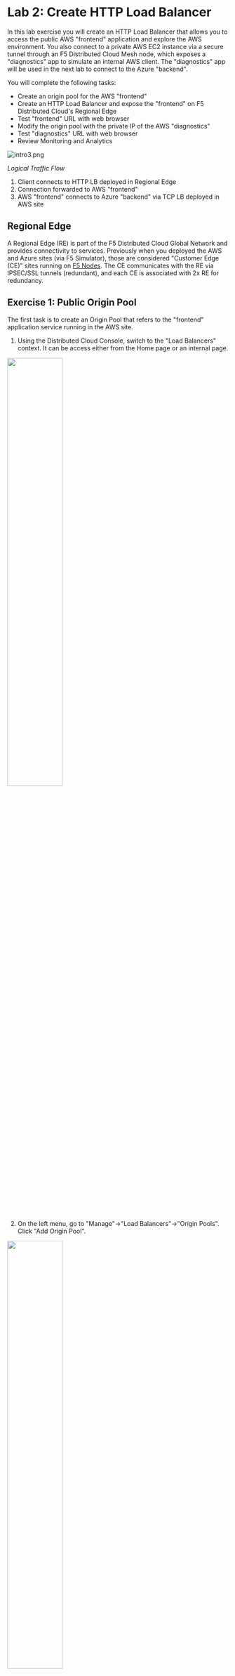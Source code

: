 Lab 2: Create HTTP Load Balancer
================================

In this lab exercise you will create an HTTP Load Balancer that allows you to access the public AWS "frontend" application and explore the AWS environment. You also connect to a private AWS EC2 instance via a secure tunnel through an F5 Distributed Cloud Mesh node, which exposes a "diagnostics" app to simulate an internal AWS client. The "diagnostics" app will be used in the next lab to connect to the Azure "backend".

You will complete the following tasks:
- Create an origin pool for the AWS "frontend"
- Create an HTTP Load Balancer and expose the "frontend" on F5 Distributed Cloud's Regional Edge
- Test "frontend" URL with web browser
- Modify the origin pool with the private IP of the AWS "diagnostics"
- Test "diagnostics" URL with web browser
- Review Monitoring and Analytics

![intro3.png](../images/intro3.png)

*Logical Traffic Flow*
1. Client connects to HTTP LB deployed in Regional Edge
2. Connection forwarded to AWS "frontend"
3. AWS "frontend" connects to Azure "backend" via TCP LB deployed in AWS site

Regional Edge
---------------------------------------------------

A Regional Edge (RE) is part of the F5 Distributed Cloud Global Network and provides connectivity to services. Previously when you deployed the AWS and Azure sites (via F5 Simulator), those are considered "Customer Edge (CE)" sites running on [F5 Nodes](https://docs.cloud.f5.com/docs/ves-concepts/site). The CE communicates with the RE via IPSEC/SSL tunnels (redundant), and each CE is associated with 2x RE for redundancy.

Exercise 1:  Public Origin Pool
---------------------------------------------------
The first task is to create an Origin Pool that refers to the "frontend" application service running in the AWS site.

1. Using the Distributed Cloud Console, switch to the "Load Balancers" context. It can be access either from the Home page or an internal page.

<img src=../images/choosing-service-lb.png width="50%">

2. On the left menu, go to "Manage"->"Load Balancers"->"Origin Pools". Click "Add Origin Pool".

<img src=../images/menu-origin-pool.png width="50%">

3. Enter the following variables:

| Variable | Value |
| --- | --- |
| Name | frontend-public |

4. Click on "Add Item" under Origin Servers.

5. Enter the following information:

| Variable | Value |
| --- | --- |
| Select Type of Origin Server | Public DNS Name of Origin Server (default) |
| DNS Name | ec2-52-24-25-72.us-west-2.compute.amazonaws.com |

<img src=../images/pool-aws-public.png width="60%">

6. Click "Apply" to return to the previous screen.
7. Enter "80" for the *Port*.
8. Under the *Health Checks* section, click "Add Item".
9. Click the *Health Check object* dropdown list and choose "Add Item".
10. Enter the following variables in the *Metadata* section:

| Variable | Value |
| --- | --- |
| Name | http |

11. Under *HTTP HealthCheck*, click "View Configuration".
12. Leave the default values and click "Apply" to exit the *Health Check HTTP Request Parameters* dialogue.
13. Click "Continue" to return to the *Origin Pool* configuration.
14. Click "Save and Exit" to create the Origin Pool.

Exercise 2: HTTP Load Balancer Configuration
---------------------------------------------------

1. On the left menu, go to "Manage"->"Load Balancers"->"HTTP Load Balancers". Click "Add HTTP Load Balancer".

<img src=../images/menu-http-lb.png width="40%">

2. Enter the following variables:

*Note: Replace the host **\<adjective-animal\>** with your namespace (found in "Account Settings"...see [Module2>Lab1](lab1.md))*

| Variable | Value |
| --- | --- |
| Name | frontend |
| Domains | ***\<adjective-animal\>***.sales-demo.f5demos.com |
| Select type of Load Balancer | HTTP |
| Automatically Manage DNS Records | Yes/Check |

<img src=../images/lb-basic.png width="75%">

> My demo ephemeral namespace is "***protective-mouse***". Therefore my full domain is "***protective-mouse***.sales-demo.f5demos.com".

3. Under the *Origin Pools* section, click "Add Item".
4. The method for "Select Origin Pool Method" should be "Origin Pool". Under the "Origin Pool" dropdown menu, select the "fronted-public" you created earlier.
5. Click "Apply" to exit the *Origin Pool with Weight and Priority* dialogue.
6. Back in the *HTTP Load Balancer* creation menu, scroll down to the section *Other Settings*.
7. The value "Internet" has been selected by default under "VIP Advertisement".

<img src=../images/lb-vip.png width="75%">

8. Click "Save and Exit" to create the HTTP Load Balancer.

Once the HTTP Load Balancer has been deployed, you can use a web browser to access the AWS "frontend". The FQDN used in our example is http://protective-mouse.sales-demo.f5demos.com. Your FQDN should follow the format of ***[unique-name]***.sales-demo.f5demos.com.

The public demo app should look like the following:

<img src=../images/frontend-public-vip.png width="100%">

In this topology, you are sending traffic to an AnyCast IP that is hosted in the F5 Distributed Cloud RE. The RE communication to the AWS "frontend" origin pool is via the AWS instance's Public IP address over the Internet.

Exercise 3: Private Origin Pool
---------------------------------------------------

In this exercise, you will create a new origin pool that contains the private AWS resource "diagnostics" app. You will demonstrate how to securely connect to the private AWS resource with an F5 Distributed Cloud Mesh node running in the AWS site.

> Pay attention to the IP addressing in the AWS site. Notice the 10.0.0.0/16 address space as this might be a problem later when you try to add Azure into the traffic flow.

1. On the left menu, go to "Manage"->"Load Balancers"->"Origin Pools". Click "Add Origin Pool".

2. Enter the following variables in the *Metadata* section:

| Variable | Value |
| --- | --- |
| Name | frontend-private |

3. Click on "Add Item" under Origin Servers.

| Variable | Value |
| --- | --- |
| Select Type of Origin Server | IP address of Origin Server on given Sites |
| IP | 10.1.52.200 |
| Site | system/q2lw-aws-c8e4 |
| Select Network on the site | Inside Network |

<img src=../images/pool-aws-private.png width="50%">

4. Click "Apply" to return to the previous screen.
5. Enter "8080" for the *Port*.
6. Under the *Health Checks* section, click "Add Item".
7. Click the *Health Check object* dropdown list and choose "Add Item".
8. Enter the following variables in the *Metadata* section:

| Variable | Value |
| --- | --- |
| Name | http-diag |

9. Under *HTTP HealthCheck*, click "View Configuration".
10. Enter "/diag" for *Path*.
11. Click "Apply" to return to the previous screen.
12. Click "Continue" to return to the *Origin Pool* configuration.
13. Click "Save and Exit" to create the Origin Pool.

Exercise 4: Edit HTTP Load Balancer Configuration
---------------------------------------------------

1. On the left menu, go to "Manage"->"Load Balancers"->"HTTP Load Balancers". Click the "..." next to the HTTP LB that you previously created.

<img src=../images/edit-http-lb.png width="75%">

2. Click "Manage Configuration".
3. In the upper right, click "Edit Configuration".
4. Under *Origins*, click *the pencil icon* under the "Actions" column to modify your origin pool.
5. Replace the origin pool "frontend-public" with the new origin pool "frontend-private".
6. Click "Apply" to return to the previous screen.
7. Click "Save and Exit" to save the HTTP LB changes.
8. Refresh the browser window for your URL ("http://***\<adjective-animal\>***.sales-demo.f5demos.com").

You now have access to the "diagnostics" app running inside the AWS environment. You will use this in later labs to explore and run tests as an "internal client". For the purposes of this demo, the "diagnostics" app can be considered a jumphost.

<img src=../images/container-tool.png width="75%">

Exercise 5: Review General Monitoring Stats
---------------------------------------------------

In the previous section, you demonstrated how to securely connect from the Internet to private resources inside your AWS site. The best part...no special public cloud provider knowledge was required! Next, you will review the built-in analytics of F5 Distributed Cloud platform.

> Note: Explore!

1. On the left menu, go to "Virtual Hosts"->"HTTP Load Balancers" and click "Performance Monitoring" under the "frontend" HTTP LB.

<img src=../images/http_lb_stats1.png width="50%">

2. Review statistics on the *Dashboard* screen. Change the ***clock*** time filter in the upper right if needed (example "Last 1 hour").

<img src=../images/http_lb_stats2.png width="50%">

3. Click the *Request* tab to see the URL requests.

<img src=../images/http_lb_stats3.png width="75%">

4. Expand a request to see more details like full HTTP request, user agent, site location, and more.

<img src=../images/http_lb_stats4.png width="75%">

Next
----

  - **[Lab 3: Create TCP Load Balancer](lab3.md)**
  - **[Lab 4: Video Walk-Through (Optional)](lab4.md)**
